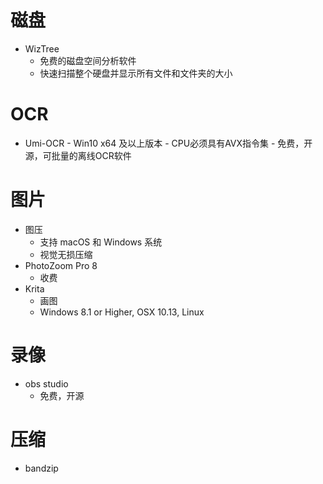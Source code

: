 # 磁盘
- WizTree
	- 免费的磁盘空间分析软件
	 - 快速扫描整个硬盘并显示所有文件和文件夹的大小

# OCR
- Umi-OCR
		- Win10 x64 及以上版本
		- CPU必须具有AVX指令集
		- 免费，开源，可批量的离线OCR软件

# 图片
- 图压
	- 支持 macOS 和 Windows 系统
	- 视觉无损压缩
- PhotoZoom Pro 8
	- 收费
- Krita
	- 画图
	- Windows 8.1 or Higher, OSX 10.13, Linux

# 录像
- obs studio
	- 免费，开源

# 压缩
- bandzip